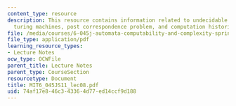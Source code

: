 ```yaml
---
content_type: resource
description: This resource contains information related to undecidable problems about
  turing machines, post correspondence problem, and computation histories.
file: /media/courses/6-045j-automata-computability-and-complexity-spring-2011/74af17e846c343364d77ed14ccf9d188_MIT6_045JS11_lec08.pdf
file_type: application/pdf
learning_resource_types:
- Lecture Notes
ocw_type: OCWFile
parent_title: Lecture Notes
parent_type: CourseSection
resourcetype: Document
title: MIT6_045JS11_lec08.pdf
uid: 74af17e8-46c3-4336-4d77-ed14ccf9d188
---
```


